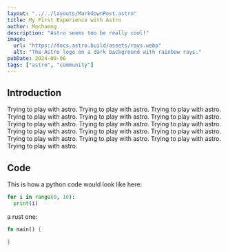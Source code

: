 ```yaml
---
layout: "../../layouts/MarkdownPost.astro"
title: My First Experience with Astro
author: Mochaeng
description: "Astro seems too be really cool!"
image:
  url: "https://docs.astro.build/assets/rays.webp"
  alt: "The Astro logo on a dark background with rainbow rays."
pubDate: 2024-09-06
tags: ["astro", "community"]
---
```


## Introduction

Trying to play with astro. Trying to play with astro.
Trying to play with astro. Trying to play with astro.
Trying to play with astro. Trying to play with astro.
Trying to play with astro. Trying to play with astro.
Trying to play with astro. Trying to play with astro.
Trying to play with astro. Trying to play with astro.
Trying to play with astro. Trying to play with astro.
Trying to play with astro. Trying to play with astro.

## Code

This is how a python code would look like here:

```py
for i in range(0, 10):
  print(i)
```

a rust one:

```rs
fn main() {

}
```
